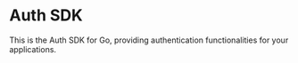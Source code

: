 
# Auth SDK

This is the Auth SDK for Go, providing authentication functionalities for your applications.